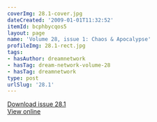 ```yaml
---
coverImg: 28.1-cover.jpg
dateCreated: '2009-01-01T11:32:52'
itemId: bcphbycqos5
layout: page
name: 'Volume 28, issue 1: Chaos & Apocalypse'
profileImg: 28.1-rect.jpg
tags:
- hasAuthor: dreamnetwork
- hasTag: dream-network-volume-28
- hasTag: dreamnetwork
type: post
urlSlug: '28.1'
---
```

<a href="../files/pdfs/Volume_28/28.1_chaos_apocalypse.pdf" download="">Download issue 28.1</a><br><a href="../files/pdfs/Volume_28/28.1_chaos_apocalypse.pdf">View online</a>